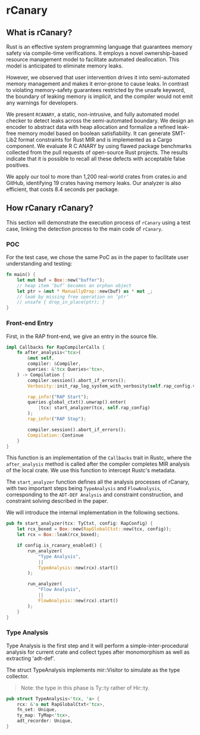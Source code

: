 # rCanary

## What is rCanary?
Rust is an effective system programming language that guarantees memory safety via compile-time verifications. It employs a novel ownership-based resource management model to facilitate automated deallocation. This model is anticipated to eliminate memory leaks.

However, we observed that user intervention drives it into semi-automated memory management and makes it error-prone to cause leaks. In contrast to violating memory-safety guarantees restricted by the unsafe keyword, the boundary of leaking memory is implicit, and the compiler would not emit any warnings for developers.

We present `RCANARY`, a static, non-intrusive, and fully automated model checker to detect leaks across the semi-automated boundary. We design an encoder to abstract data with heap allocation and formalize a refined leak-free memory model based on boolean satisfiability.  It can generate SMT-Lib2 format constraints for Rust MIR and is implemented as a Cargo component. We evaluate R C ANARY by using flawed package benchmarks collected from the pull requests of open-source Rust projects. The results indicate that it is possible to recall all these defects with acceptable false positives.

We apply our tool to more than 1,200 real-world crates from crates.io and GitHub, identifying 19 crates having memory leaks. Our analyzer is also efficient, that costs 8.4 seconds per package.

## How rCanary rCanary?
This section will demonstrate the execution process of `rCanary` using a test case, linking the detection process to the main code of `rCanary`.

### POC
For the test case, we chose the same PoC as in the paper to facilitate user understanding and testing:
```rust
fn main() {
    let mut buf = Box::new("buffer"); 
    // heap item ’buf’ becomes an orphan object 
    let ptr = &mut * ManuallyDrop::new(buf) as * mut _; 
    // leak by missing free operation on ’ptr’ 
    // unsafe { drop_in_place(ptr); } 
}
```
### Front-end Entry
First, in the RAP front-end, we give an entry in the source file.

```rust
impl Callbacks for RapCompilerCalls {
    fn after_analysis<'tcx>(
        &mut self,
        compiler: &Compiler,
        queries: &'tcx Queries<'tcx>,
    ) -> Compilation {
        compiler.session().abort_if_errors();
        Verbosity::init_rap_log_system_with_verbosity(self.rap_config.verbose()).expect("Failed to set up RAP log system");

        rap_info!("RAP Start");
        queries.global_ctxt().unwrap().enter(
            |tcx| start_analyzer(tcx, self.rap_config)
        );
        rap_info!("RAP Stop");

        compiler.session().abort_if_errors();
        Compilation::Continue
    }
}
```
This function is an implementation of the `Callbacks` trait in Rustc, where the `after_analysis` method is called after the compiler completes MIR analysis of the local crate. We use this function to intercept Rustc's metadata.

The `start_analyzer` function defines all the analysis processes of rCanary, with two important steps being `TypeAnalysis` and `FlowAnalysis`, corresponding to the `ADT-DEF Analysis` and constraint construction, and constraint solving described in the paper.

We will introduce the internal implementation in the following sections.
```rust
pub fn start_analyzer(tcx: TyCtxt, config: RapConfig) {
    let rcx_boxed = Box::new(RapGlobalCtxt::new(tcx, config));
    let rcx = Box::leak(rcx_boxed);

    if config.is_rcanary_enabled() {
        run_analyzer(
            "Type Analysis",
            ||
            TypeAnalysis::new(rcx).start()
        );

        run_analyzer(
            "Flow Analysis",
            ||
            FlowAnalysis::new(rcx).start()
        );
    }
}
```
### Type Analysis
Type Analysis is the first step and it will perform a simple-inter-procedural analysis  for current crate and collect types after monomorphism as well as extracting 'adt-def'.

The struct TypeAnalysis implements mir::Visitor to simulate as the type collector.
> Note: the type in this phase is Ty::ty rather of Hir::ty.
```rust
pub struct TypeAnalysis<'tcx, 'a> {
    rcx: &'a mut RapGlobalCtxt<'tcx>,
    fn_set: Unique,
    ty_map: TyMap<'tcx>,
    adt_recorder: Unique,
}
```

